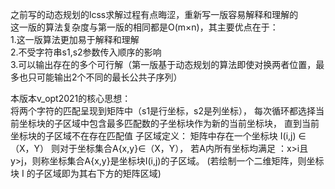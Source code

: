 之前写的动态规划的lcss求解过程有点晦涩，重新写一版容易解释和理解的  
这一版的算法复杂度与第一版的相同都是O(m×n)，其主要优点在于：  
1.这一版算法更加易于解释和理解  
2.不受字符串s1,s2参数传入顺序的影响  
3.可以输出存在的多个可行解（第一版基于动态规划的算法即使对换两者位置，最多也只可能输出2个不同的最长公共子序列）  

本版本v_opt2021的核心思想：  
将两个字符的匹配呈现到矩阵中（s1是行坐标，s2是列坐标），
每次循环都选择当前坐标块的子区域中包含最多匹配数的子坐标块作为新的当前坐标块，
直到当前坐标块的子区域不在存在匹配值
子区域定义：
矩阵中存在一个坐标块 I(i,j) ∈（X，Y）
则对于坐标集合A{x,y}∈（X，Y），
若A内所有坐标均满足 ：x>i且y>j，则称坐标集合A{x,y}是坐标块I(i,j)的子区域。
(若绘制一个二维矩阵，则坐标块 I 的子区域即为其右下方的矩阵区域)
